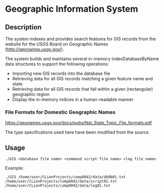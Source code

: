 # Geographic Information System

## Description
The system indexes and provides search features for GIS records from the website for the USGS Board on Geographic Names 
(http://geonames.usgs.gov/).

The system builds and maintains several in-memory indexDatabaseByName data structures to support the following operations:
* Importing new GIS records into the database file
* Retrieving data for all GIS records matching a given feature name and state
* Retrieving data for all GIS records that fall within a given (rectangular) geographic region
* Display the in-memory indices in a human-readable manner


### File Formats for Domestic Geographic Names
https://geonames.usgs.gov/docs/pubs/Nat_State_Topic_File_formats.pdf 

The type specifications used here have been modified from the source.


## Usage
```
./GIS <database file name> <command script file name> <log file name>
```

Example:
```
./GIS /home/user/CLionProjects/comp8042/data/db0001.txt /home/user/CLionProjects/comp8042/data/script01.txt /home/user/CLionProjects/comp8042/data/log01.txt